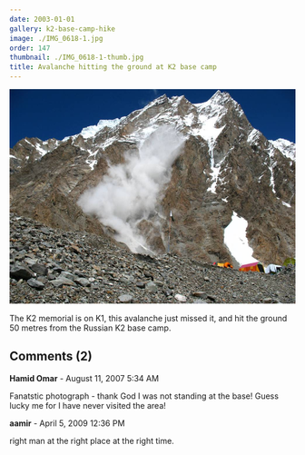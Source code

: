 ```yaml
---
date: 2003-01-01
gallery: k2-base-camp-hike
image: ./IMG_0618-1.jpg
order: 147
thumbnail: ./IMG_0618-1-thumb.jpg
title: Avalanche hitting the ground at K2 base camp
---
```


![Avalanche hitting the ground at K2 base camp](./IMG_0618-1.jpg)

The K2 memorial is on K1, this avalanche just missed it, and hit the ground 50 metres from the Russian K2 base camp.

<div id="comments">

## Comments (2)

<div id="comment">

**Hamid Omar** - August 11, 2007  5:34 AM

Fanatstic photograph - thank God I was not standing at the base! Guess lucky me for I have never visited the area!

</div>

<div id="comment">

**aamir** - April  5, 2009 12:36 PM

right man at the right place at the right time.

</div>

</div>
